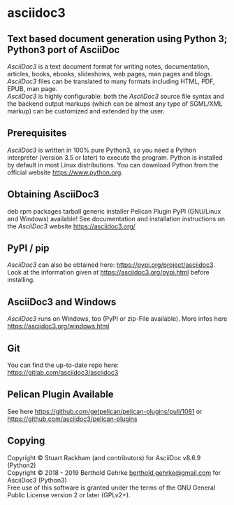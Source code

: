 # asciidoc3
## Text based document generation using Python 3; Python3 port of AsciiDoc

*AsciiDoc3* is a text document format for writing notes, documentation, articles, books,
ebooks, slideshows, web pages, man pages and blogs. *AsciiDoc3* files can be translated to many
formats including HTML, PDF, EPUB, man page.<br/>
*AsciiDoc3* is highly configurable: both the *AsciiDoc3* source file syntax and the backend output markups
(which can be almost any type of SGML/XML markup) can be customized and extended by the user.

## Prerequisites
*AsciiDoc3* is written in 100% pure Python3, so you need a Python interpreter (version 3.5 or later) to execute the program.
Python is installed by default in most Linux distributions. You can download Python from the official website
https://www.python.org.

## Obtaining AsciiDoc3
deb rpm packages tarball generic installer Pelican Plugin PyPI (GNU/Linux and Windows) available! See documentation and installation instructions on the *AsciiDoc3* website https://asciidoc3.org/ 

## PyPI / pip
*AsciiDoc3* can also be obtained here: https://pypi.org/project/asciidoc3. Look at the information given at https://asciidoc3.org/pypi.html before installing.

## AsciiDoc3 and Windows
*AsciiDoc3* runs on Windows, too (PyPI or zip-File available). More infos here https://asciidoc3.org/windows.html

## Git
You can find the up-to-date repo here: https://gitlab.com/asciidoc3/asciidoc3

## Pelican Plugin Available
See here https://github.com/getpelican/pelican-plugins/pull/1081 or https://github.com/asciidoc3/pelican-plugins

## Copying
Copyright © Stuart Rackham (and contributors) for AsciiDoc v8.6.9 (Python2)<br/>
Copyright © 2018 - 2019 Berthold Gehrke <berthold.gehrke@gmail.com> for AsciiDoc3 (Python3)<br/>
Free use of this software is granted under the terms of the GNU General Public License version 2 or later (GPLv2+).
